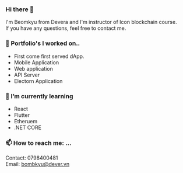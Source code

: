 ### Hi there 👋

I'm Beomkyu from Devera and I'm instructor of Icon blockchain course.\
If you have any questions, feel free to contact me.

### 🔭 Portfolio's I worked on..
- First come first served dApp.
- Mobile Application
- Web application
- API Server
- Electorn Application

### 🌱 I’m currently learning
- React
- Flutter
- Etheruem
- .NET CORE

### 📫 How to reach me: ...
Contact: 0798400481\
Email: bombkyu@dever.vn
